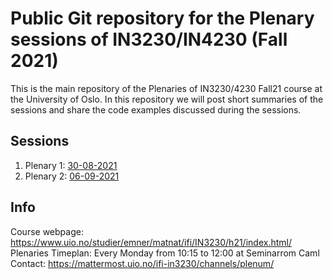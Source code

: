 # Public Git repository for the Plenary sessions of IN3230/IN4230 (Fall 2021) #

This is the main repository of the Plenaries of IN3230/4230 Fall21 course at the
University of Oslo.
In this repository we will post short summaries of the sessions and share the
code examples discussed during the sessions.

## Sessions ##

  1. Plenary 1: [30-08-2021](30-08-2021/)
  2. Plenary 2: [06-09-2021](06-09-2021/)

## Info ##

Course webpage: <https://www.uio.no/studier/emner/matnat/ifi/IN3230/h21/index.html/>
Plenaries Timeplan: Every Monday from 10:15 to 12:00 at Seminarrom Caml
Contact: <https://mattermost.uio.no/ifi-in3230/channels/plenum/>
